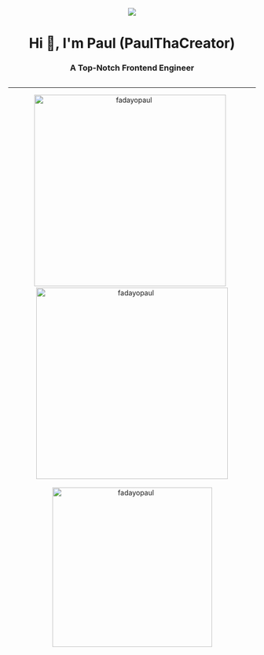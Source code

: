 
<div align="center">
 
  ![](https://komarev.com/ghpvc/?username=fadayopaul&style=flat-square)

<!-- Introduction  -->
   <h1> Hi 👋,  I'm Paul (PaulThaCreator)</h1>
   <h3> A Top-Notch Frontend Engineer</h3>
 <p align="center"> <a href="https://github.com/ryo-ma/github-profile-trophy"><img src="https://github-profile-trophy.vercel.app/?username=fadayopaul&theme=onedark" alt="" /></a> </p>

   <!-- Language, Tools, Framework & Library -->
  <!--  
  <div align="center">
    <hr />
    <img width="350" src="https://skillicons.dev/icons?i=react,bootstrap,html,css,vscode,github,tailwind,git,vercel,sass" />
     <br />
    <img width="350" src="https://skillicons.dev/icons?i=wordpress,javascript,typescript,firebase,c,nextjs,supabase,python,netlify"/>
    <br />
    <img width="250" src="https://skillicons.dev/icons?i=ps,illustrator,ae,pr,xd,figma" />
  </div> 
  -->

 <hr />
 <!--Github Stats-->
  
  <div align="center">
    <img
      width="390"
      src="https://github-readme-streak-stats.herokuapp.com/?user=fadayopaul&theme=dark"
      alt="fadayopaul"/> 
   &nbsp;
    <img
      width="390"
      src="https://github-readme-stats.vercel.app/api?username=fadayopaul&show_icons=true&theme=react"
      alt="fadayopaul"/>
    <br />
    <br />
    <img
      width="325"
      align="center"
      src="https://github-readme-stats.vercel.app/api/top-langs/?username=fadayopaul&hide=HTML&langs_count=8&hide_progress=true&theme=react&border_radius=10&size_weight=0.5&count_weight=0.5&exclude_repo=github-readme-stats"
      alt="fadayopaul" />
  </div>
  <br />
  
  <!-- WakaTIme Stats  -->
<!--
<div align="center">
    <a href="https://wakatime.com/@d7fff28d-e87e-49dc-9891-63487d096a8c">
      <img
        width="190"
        src="https://wakatime.com/badge/user/d7fff28d-e87e-49dc-9891-63487d096a8c.svg"
        alt="Total time coded since Feb 24 2023"
      />
    </a>
  </div>
   -->
</div>
